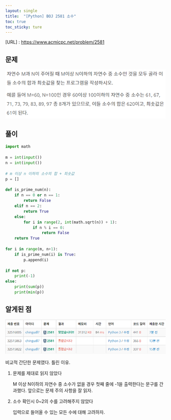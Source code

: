 ```yaml
---
layout: single
title:  "[Python] BOJ 2581 소수"
toc: true
toc_sticky: ture
---
```

 


[URL] : <https://www.acmicpc.net/problem/2581>



## 문제

![image-20210823121418167](../images/image-20210823121418167.png)



## 풀이

```python
import math

m = int(input())
n = int(input()) 

# m 이상 n 이하의 소수의 합 + 최솟값
p = []

def is_prime_num(n):
	if n == 0 or n == 1:
		return False
	elif n == 2:
		return True
	else:
		for i in range(2, int(math.sqrt(n)) + 1):
			if n % i == 0:
				return False
	return True

for i in range(m, n+1):
	if is_prime_num(i) is True:
		p.append(i)

if not p:
	print(-1)
else:
	print(sum(p))
	print(min(p))
```





## 알게된 점

![image-20210823121826765](../images/image-20210823121826765.png)



비교적 간단한 문제였다. 틀린 이유.

1. 문제를 제대로 읽지 않았다

   M 이상 N이하의 자연수 중 소수가 없을 경우 첫째 줄에 -1을 출력한다는 문구를 간과했다. 앞으로는 문제 주의 사항을 잘 읽자.

2. 소수 확인시 0~2의 수를 고려해주지 않았다

   입력으로 들어올 수 있는 모든 수에 대해 고려하자.



